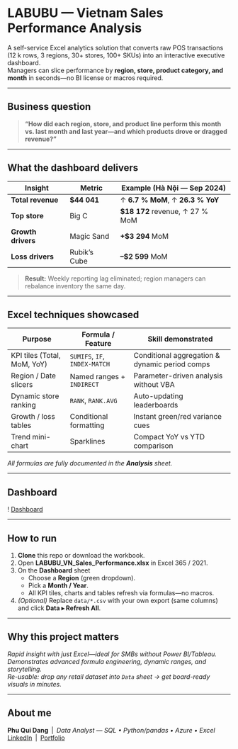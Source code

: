 # LABUBU — Vietnam Sales Performance Analysis

A self-service Excel analytics solution that converts raw POS transactions (12 k rows, 3 regions, 30+ stores, 100+ SKUs) into an interactive executive dashboard.  
Managers can slice performance by **region, store, product category, and month** in seconds—no BI license or macros required.

---

## Business question  
> **“How did each region, store, and product line perform this month vs. last month and last year—and which products drove or dragged revenue?”**

---

## What the dashboard delivers

| Insight | Metric | Example (Hà Nội — Sep 2024) |
|---------|--------|-----------------------------|
| **Total revenue** | **$44 041** | ↑ **6.7 % MoM**, ↑ **26.3 % YoY** |
| **Top store** | Big C | **$18 172** revenue, ↑ 27 % MoM |
| **Growth drivers** | Magic Sand | **+$3 294** MoM |
| **Loss drivers** | Rubik’s Cube | **–$2 599** MoM |

> **Result:** Weekly reporting lag eliminated; region managers can rebalance inventory the same day.

---

## Excel techniques showcased

| Purpose | Formula / Feature | Skill demonstrated |
|---------|-------------------|--------------------|
| KPI tiles (Total, MoM, YoY) | `SUMIFS`, `IF`, `INDEX-MATCH` | Conditional aggregation & dynamic period comps |
| Region / Date slicers | Named ranges + `INDIRECT` | Parameter-driven analysis without VBA |
| Dynamic store ranking | `RANK`, `RANK.AVG` | Auto-updating leaderboards |
| Growth / loss tables | Conditional formatting | Instant green/red variance cues |
| Trend mini-chart | Sparklines | Compact YoY vs YTD comparison |

_All formulas are fully documented in the **Analysis** sheet._

---

## Dashboard
! [Dashboard](dashboardlabubu.png)


---

## How to run

1. **Clone** this repo or download the workbook.  
2. Open **LABUBU_VN_Sales_Performance.xlsx** in Excel 365 / 2021.  
3. On the **Dashboard** sheet  
   - Choose a **Region** (green dropdown).  
   - Pick a **Month / Year**.  
   - All KPI tiles, charts and tables refresh via formulas—no macros.  
4. *(Optional)* Replace `data/*.csv` with your own export (same columns) and click **Data ▸ Refresh All**.

---

## Why this project matters

*Rapid insight with just Excel—ideal for SMBs without Power BI/Tableau.*  
*Demonstrates advanced formula engineering, dynamic ranges, and storytelling.*  
*Re-usable: drop any retail dataset into `Data` sheet → get board-ready visuals in minutes.*

---

## About me

**Phu Qui Dang** | _Data Analyst — SQL • Python/pandas • Azure • Excel_  
[LinkedIn](https://www.linkedin.com/in/phu-qui-dang-706bb1218/) | [Portfolio](https://github.com/dangquii)


